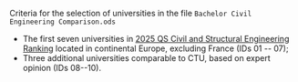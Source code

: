 Criteria for the selection of universities in the file ```Bachelor Civil Engineering Comparison.ods``` 

* The first seven universities in [2025 QS Civil and Structural Engineering Ranking](https://www.topuniversities.com/university-subject-rankings/civil-structural-engineering) located in continental Europe, excluding France (IDs 01 -- 07);
* Three additional universities comparable to CTU, based on expert opinion (IDs 08--10).
